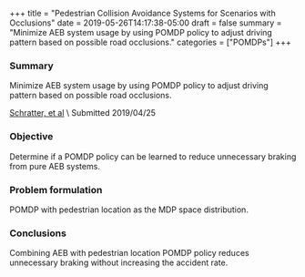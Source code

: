+++
title = "Pedestrian Collision Avoidance Systems for Scenarios with Occlusions"
date = 2019-05-26T14:17:38-05:00
draft = false
summary = "Minimize AEB system usage by using POMDP policy to adjust driving pattern based on possible road occlusions."
categories = ["POMDPs"]
+++

### Summary
Minimize AEB system usage by using POMDP policy to adjust driving pattern based on possible road occlusions.

[Schratter, et al](https://arxiv.org/abs/1904.11566) \\
Submitted 2019/04/25

### Objective
Determine if a POMDP policy can be learned to reduce unnecessary braking from pure AEB systems.

### Problem formulation
POMDP with pedestrian location as the MDP space distribution.

### Conclusions
Combining AEB with pedestrian location POMDP policy reduces unnecessary braking without increasing the accident rate.
